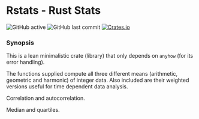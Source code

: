 # Rstats - Rust Stats
![GitHub active](https://img.shields.io/badge/GitHub-Active-brightgreen) ![GitHub last commit](https://img.shields.io/github/last-commit/liborty/rstats)
[![Crates.io](https://img.shields.io/crates/v/rstats)](https://docs.rs/rstats/0.1.1/rstats)
### Synopsis

This is a lean minimalistic crate (library) that only depends on `anyhow` (for its error handling).

The functions supplied compute all three different means (arithmetic, geometric and harmonic) of integer data.
Also included are their weighted versions useful for time dependent data analysis.

Correlation and autocorrelation.

Median and quartiles.


